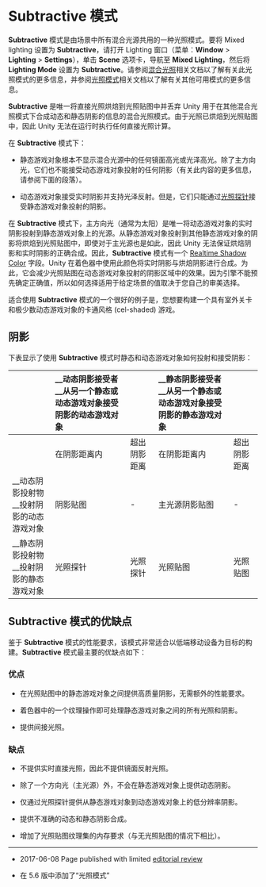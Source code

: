# Subtractive 模式

__Subtractive__ 模式是由场景中所有混合光源共用的一种光照模式。要将 Mixed lighting 设置为 __Subtractive__，请打开 Lighting 窗口（菜单：__Window__ > __Lighting__ > __Settings__），单击 __Scene__ 选项卡，导航至 __Mixed Lighting__，然后将 __Lighting Mode__ 设置为 __Subtractive__。请参阅[混合光照](LightMode-Mixed.html)相关文档以了解有关此光照模式的更多信息，并参阅[光照模式](LightModes.html)相关文档以了解有关其他可用模式的更多信息。

__Subtractive__ 是唯一将直接光照烘焙到光照贴图中并丢弃 Unity 用于在其他混合光照模式下合成动态和静态阴影的信息的混合光照模式。由于光照已烘焙到光照贴图中，因此 Unity 无法在运行时执行任何直接光照计算。

在 __Subtractive__ 模式下：

* 静态游戏对象根本不显示混合光源中的任何镜面高光或光泽高光。除了主方向光，它们也不能接受动态游戏对象投射的任何阴影（有关此内容的更多信息，请参阅下面的段落）。

* 动态游戏对象接受实时阴影并支持光泽反射。但是，它们只能通过[光照探针](LightProbes.html)接受静态游戏对象投射的阴影。

在 __Subtractive__ 模式下，主方向光（通常为太阳）是唯一将动态游戏对象的实时阴影投射到静态游戏对象上的光源。从静态游戏对象投射到其他静态游戏对象的阴影将烘焙到光照贴图中，即使对于主光源也是如此，因此 Unity 无法保证烘焙阴影和实时阴影的正确合成。因此，__Subtractive__ 模式有一个 [Realtime Shadow Color](https://docs.google.com/document/d/1SEkozSX298iM6N1MONyss8IA2B5rtrfTStE72Tul2Y0/edit) 字段。Unity 在着色器中使用此颜色将实时阴影与烘焙阴影进行合成。为此，它会减少光照贴图在动态游戏对象投射的阴影区域中的效果。因为引擎不能预先确定正确值，所以如何选择适用于给定场景的值取决于您自己的审美选择。

适合使用 __Subtractive__ 模式的一个很好的例子是，您想要构建一个具有室外关卡和极少数动态游戏对象的卡通风格 (cel-shaded) 游戏。

## 阴影

下表显示了使用 __Subtractive__ 模式时静态和动态游戏对象如何投射和接受阴影：

| | __动态阴影接受者<br/>__从另一个静态或动态游戏对象接受阴影的动态游戏对象 |  | __静态阴影接受者<br/>__从另一个静态或动态游戏对象接受阴影的静态游戏对象||
|:---|:---|:---|:---|:---| 
| | 在阴影距离内 | 超出阴影距离 | 在阴影距离内 | 超出阴影距离 |
| __动态阴影投射物<br/>__投射阴影的动态游戏对象| 阴影贴图 | - | 主光源阴影贴图 | -|
| __静态阴影投射物<br/>__投射阴影的静态游戏对象| 光照探针 | 光照探针 | 光照贴图 | 光照贴图 |



## Subtractive 模式的优缺点

鉴于 __Subtractive__ 模式的性能要求，该模式非常适合以低端移动设备为目标的构建。__Subtractive__ 模式最主要的优缺点如下：

### 优点

* 在光照贴图中的静态游戏对象之间提供高质量阴影，无需额外的性能要求。

* 着色器中的一个纹理操作即可处理静态游戏对象之间的所有光照和阴影。

* 提供间接光照。

### 缺点

* 不提供实时直接光照，因此不提供镜面反射光照。

* 除了一个方向光（主光源）外，不会在静态游戏对象上提供动态阴影。

* 仅通过光照探针提供从静态游戏对象到动态游戏对象上的低分辨率阴影。

* 提供不准确的动态和静态阴影合成。

* 增加了光照贴图纹理集的内存要求（与无光照贴图的情况下相比）。

---

* <span class="page-edit"> 2017-06-08  Page published with limited [editorial review](DocumentationEditorialReview.html)
</span>

* <span class="page-history">在 5.6 版中添加了“光照模式”</span>

